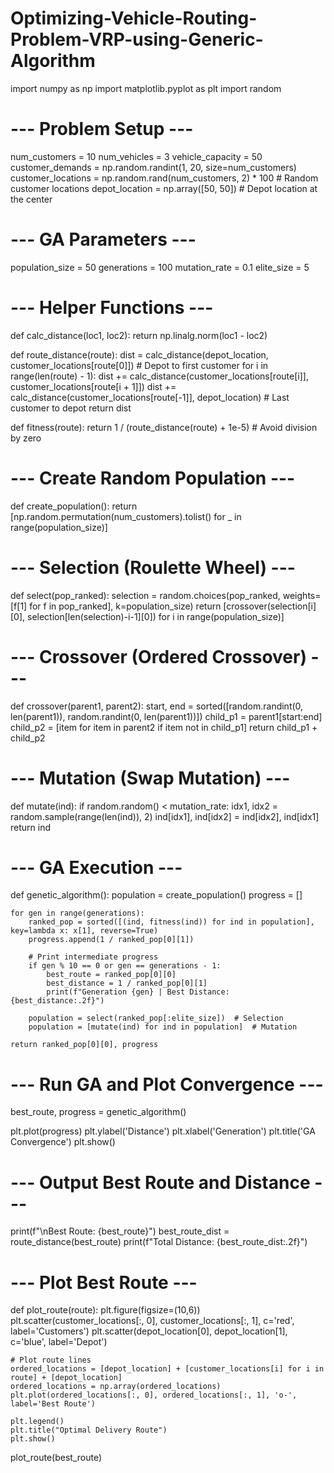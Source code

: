 # Optimizing-Vehicle-Routing-Problem-VRP-using-Generic-Algorithm
import numpy as np
import matplotlib.pyplot as plt
import random

# --- Problem Setup ---
num_customers = 10
num_vehicles = 3
vehicle_capacity = 50
customer_demands = np.random.randint(1, 20, size=num_customers)
customer_locations = np.random.rand(num_customers, 2) * 100  # Random customer locations
depot_location = np.array([50, 50])  # Depot location at the center

# --- GA Parameters ---
population_size = 50
generations = 100
mutation_rate = 0.1
elite_size = 5

# --- Helper Functions ---
def calc_distance(loc1, loc2): return np.linalg.norm(loc1 - loc2)

def route_distance(route):
    dist = calc_distance(depot_location, customer_locations[route[0]])  # Depot to first customer
    for i in range(len(route) - 1):
        dist += calc_distance(customer_locations[route[i]], customer_locations[route[i + 1]])
    dist += calc_distance(customer_locations[route[-1]], depot_location)  # Last customer to depot
    return dist

def fitness(route): return 1 / (route_distance(route) + 1e-5)  # Avoid division by zero

# --- Create Random Population ---
def create_population():
    return [np.random.permutation(num_customers).tolist() for _ in range(population_size)]

# --- Selection (Roulette Wheel) ---
def select(pop_ranked):
    selection = random.choices(pop_ranked, weights=[f[1] for f in pop_ranked], k=population_size)
    return [crossover(selection[i][0], selection[len(selection)-i-1][0]) for i in range(population_size)]

# --- Crossover (Ordered Crossover) ---
def crossover(parent1, parent2):
    start, end = sorted([random.randint(0, len(parent1)), random.randint(0, len(parent1))])
    child_p1 = parent1[start:end]
    child_p2 = [item for item in parent2 if item not in child_p1]
    return child_p1 + child_p2

# --- Mutation (Swap Mutation) ---
def mutate(ind):
    if random.random() < mutation_rate:
        idx1, idx2 = random.sample(range(len(ind)), 2)
        ind[idx1], ind[idx2] = ind[idx2], ind[idx1]
    return ind

# --- GA Execution ---
def genetic_algorithm():
    population = create_population()
    progress = []
    
    for gen in range(generations):
        ranked_pop = sorted([(ind, fitness(ind)) for ind in population], key=lambda x: x[1], reverse=True)
        progress.append(1 / ranked_pop[0][1])
        
        # Print intermediate progress
        if gen % 10 == 0 or gen == generations - 1:
            best_route = ranked_pop[0][0]
            best_distance = 1 / ranked_pop[0][1]
            print(f"Generation {gen} | Best Distance: {best_distance:.2f}")
        
        population = select(ranked_pop[:elite_size])  # Selection
        population = [mutate(ind) for ind in population]  # Mutation
    
    return ranked_pop[0][0], progress

# --- Run GA and Plot Convergence ---
best_route, progress = genetic_algorithm()

plt.plot(progress)
plt.ylabel('Distance')
plt.xlabel('Generation')
plt.title('GA Convergence')
plt.show()

# --- Output Best Route and Distance ---
print(f"\nBest Route: {best_route}")
best_route_dist = route_distance(best_route)
print(f"Total Distance: {best_route_dist:.2f}")

# --- Plot Best Route ---
def plot_route(route):
    plt.figure(figsize=(10,6))
    plt.scatter(customer_locations[:, 0], customer_locations[:, 1], c='red', label='Customers')
    plt.scatter(depot_location[0], depot_location[1], c='blue', label='Depot')
    
    # Plot route lines
    ordered_locations = [depot_location] + [customer_locations[i] for i in route] + [depot_location]
    ordered_locations = np.array(ordered_locations)
    plt.plot(ordered_locations[:, 0], ordered_locations[:, 1], 'o-', label='Best Route')
    
    plt.legend()
    plt.title("Optimal Delivery Route")
    plt.show()

plot_route(best_route)
